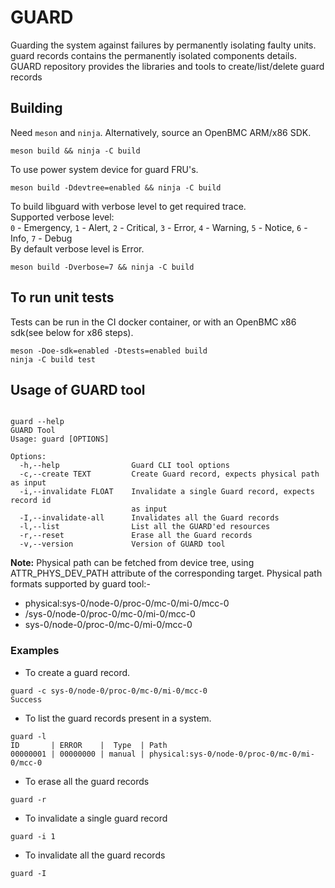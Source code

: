 # GUARD

Guarding the system against failures by permanently isolating faulty units.
guard records contains the permanently isolated components details. GUARD
repository provides the libraries and tools to create/list/delete guard records

## Building

Need `meson` and `ninja`. Alternatively, source an OpenBMC ARM/x86 SDK.

```
meson build && ninja -C build
```

To use power system device for guard FRU's.

```
meson build -Ddevtree=enabled && ninja -C build
```

To build libguard with verbose level to get required trace.\
Supported verbose level:\
`0` - Emergency, `1` - Alert, `2` - Critical, `3` - Error, `4` - Warning, `5` -
Notice, `6` - Info, `7` - Debug\
By default verbose level is Error.

```
meson build -Dverbose=7 && ninja -C build
```

## To run unit tests

Tests can be run in the CI docker container, or with an OpenBMC x86 sdk(see
below for x86 steps).

```
meson -Doe-sdk=enabled -Dtests=enabled build
ninja -C build test
```

## Usage of GUARD tool

```

guard --help
GUARD Tool
Usage: guard [OPTIONS]

Options:
  -h,--help                Guard CLI tool options
  -c,--create TEXT         Create Guard record, expects physical path as input
  -i,--invalidate FLOAT    Invalidate a single Guard record, expects record id
                           as input
  -I,--invalidate-all      Invalidates all the Guard records
  -l,--list                List all the GUARD'ed resources
  -r,--reset               Erase all the Guard records
  -v,--version             Version of GUARD tool

```

**Note:** Physical path can be fetched from device tree, using
ATTR_PHYS_DEV_PATH attribute of the corresponding target. Physical path formats
supported by guard tool:-

- physical:sys-0/node-0/proc-0/mc-0/mi-0/mcc-0
- /sys-0/node-0/proc-0/mc-0/mi-0/mcc-0
- sys-0/node-0/proc-0/mc-0/mi-0/mcc-0

### Examples

- To create a guard record.

```
guard -c sys-0/node-0/proc-0/mc-0/mi-0/mcc-0
Success
```

- To list the guard records present in a system.

```
guard -l
ID       | ERROR    |  Type  | Path
00000001 | 00000000 | manual | physical:sys-0/node-0/proc-0/mc-0/mi-0/mcc-0
```

- To erase all the guard records

```
guard -r
```

- To invalidate a single guard record

```
guard -i 1
```

- To invalidate all the guard records

```
guard -I
```
